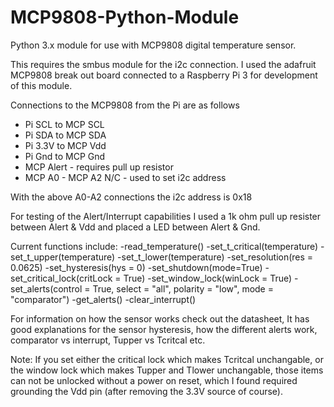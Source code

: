 # MCP9808-Python-Module
Python 3.x  module for use with MCP9808 digital temperature sensor. 

This requires the smbus module for the i2c connection. I used the adafruit MCP9808
break out board connected to a Raspberry Pi 3 for development of this module.

Connections to the MCP9808 from the Pi are as follows

- Pi SCL to MCP SCL
- Pi SDA to MCP SDA
- Pi 3.3V to MCP Vdd
- Pi Gnd to MCP Gnd
- MCP Alert - requires pull up resistor
- MCP A0 - MCP A2  N/C - used to set i2c address

With the above A0-A2 connections the i2c address is 0x18

For testing of the Alert/Interrupt capabilities I used a
1k ohm pull up resister between Alert & Vdd and placed a 
LED between Alert & Gnd.

Current functions include:
-read_temperature()
-set_t_critical(temperature)
-set_t_upper(temperature)
-set_t_lower(temperature)
-set_resolution(res = 0.0625)
-set_hysteresis(hys = 0)
-set_shutdown(mode=True)
-set_critical_lock(critLock = True)
-set_window_lock(winLock = True)
-set_alerts(control = True, select = "all", polarity = "low", mode = "comparator")
-get_alerts()
-clear_interrupt()

For information on how the sensor works check out the datasheet, It has good explanations for
the sensor hysteresis, how the different alerts work, comparator vs interrupt, Tupper vs Tcritcal
etc.

Note: 
If you set either the critical lock which makes Tcritcal unchangable, or the window lock which
makes Tupper and Tlower unchangable, those items can not be unlocked without a power on reset,
which I found required grounding the Vdd pin (after removing the 3.3V source of course).